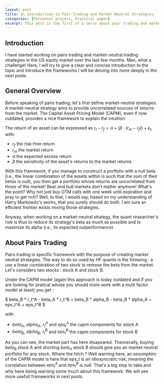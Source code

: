 ```yaml
---
layout: post
title: An Introduction to Pair Trading and Market Neutral Strategies
categories: [Personnal project, Practical paper]
excerpt: This post is the first of a serie about pair trading and market neutral strategies ...
---
```


## Introduction

I have started working on pairs trading and market-neutral trading strategies in the US equity market over the last few months. Man, what a challenge! Here, I will try to give a clear and concise introduction to the topic and introduce the frameworks I will be delving into more deeply in the next posts.

## General Overview

Before speaking of pairs trading, let's first define market-neutral strategies. A market-neutral strategy aims to provide uncorrelated sources of returns from the market. The Capital Asset Pricing Model (CAPM), even if now outdated, provides a nice framework to explain the intuition:

The return of an asset can be expressed as $r_t - r_f = \alpha + (\beta \cdot (r_m - r_f)) + \epsilon_t$, with:
- $r_f$ the risk-free return
- $r_m$ the market return
- $\alpha$ the expected excess return
- $\beta$ the sensitivity of the asset's returns to the market returns

With this framework, if you manage to construct a portfolio with a null beta (i.e., the linear combination of the assets within is such that the sum of their betas is null), you then get a portfolio whose returns are uncorrelated from those of the market! Bear and bull markets don't matter anymore! What's the point? Why not just buy OTM calls with one week until expiration and pray to get rich? Well, to that, I would say, based on my understanding of Harry Markowitz's works, that you surely should do both. I am sure an efficient frontier exists mixing those strategies. 

Anyway, when working on a market-neutral strategy, the quant researcher's role is thus to reduce its strategy's beta as much as possible and to maximize its alpha (i.e., its expected outperformance).

## About Pairs Trading 

Pairs trading is specific framework with the purpose of creating market neutral strategies. The way to do so used by HF quants is the folowing : a use a linear combination of two stock to remove the beta from the market. Let's considers two stocks : stock A and stock B.

Under the CAPM model (again this approach is today outdated and if you are looking for pratical advise you should more work with a multi factor model at least) you get :

$ beta_B * r_t^A - beta_A * r_t^B = beta_B * alpha_B - beta_B * alpha_A + eps_t^A + eps_t^B $

with 

- $beta_A$, $alpha_A$, $r_t^A$ and $eps_t^A$ the capm components for stock A
- $beta_B$, $alpha_B$, $r_t^B$ and $eps_t^B$ the capm components for stock B

As you can see, the market part has here disapeared. Theorecally, buying $beta_B$ stock A and shorting $beta_A$ stock B should give you an market neutral portfolio for any stock. Where the hitch ? Well warning here, an assumption of the CAPM model is here that eps_t is an idiosyncratic risk, meaning the correlation between $eps_t^A$ and $eps_t^B$ is null. That's a big step to take and why have being warning some much about this framework. We will see more usefull frameworks in next posts.
